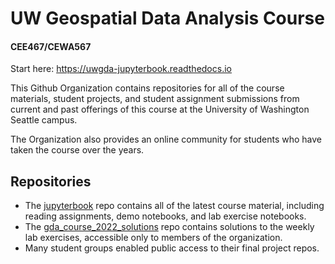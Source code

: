 # UW Geospatial Data Analysis Course
#### CEE467/CEWA567

Start here: https://uwgda-jupyterbook.readthedocs.io

This Github Organization contains repositories for all of the course materials, student projects, and student assignment submissions from current and past offerings of this course at the University of Washington Seattle campus. 

The Organization also provides an online community for students who have taken the course over the years.

## Repositories
* The [jupyterbook](https://github.com/UW-GDA/jupyterbook) repo contains all of the latest course material, including reading assignments, demo notebooks, and lab exercise notebooks.
* The [gda_course_2022_solutions](https://github.com/UW-GDA/gda_course_2022_solutions) repo contains solutions to the weekly lab exercises, accessible only to members of the organization.
* Many student groups enabled public access to their final project repos.
